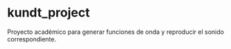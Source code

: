 # kundt_project
Proyecto académico para generar funciones de onda y reproducir el sonido correspondiente. 
